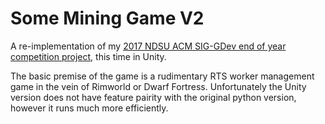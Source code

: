 # Some Mining Game V2

A re-implementation of my [2017 NDSU ACM SIG-GDev end of year competition project](https://github.com/jghibiki/SigGDevCompetition2017), this time in Unity.

The basic premise of the game is a rudimentary RTS worker management game in the vein of Rimworld or Dwarf Fortress. Unfortunately the Unity version does not have feature pairity with the original python version, however it runs much more efficiently.



